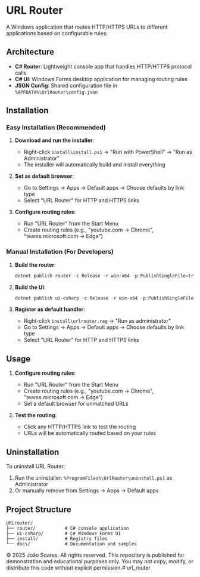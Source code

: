 # URL Router

A Windows application that routes HTTP/HTTPS URLs to different applications based on configurable rules.

## Architecture

- **C# Router**: Lightweight console app that handles HTTP/HTTPS protocol calls
- **C# UI**: Windows Forms desktop application for managing routing rules
- **JSON Config**: Shared configuration file in `%APPDATA%\UrlRouter\config.json`

## Installation

### Easy Installation (Recommended)

1. **Download and run the installer**:
   - Right-click `install\install.ps1` → "Run with PowerShell" → "Run as Administrator"
   - The installer will automatically build and install everything

2. **Set as default browser**:
   - Go to Settings → Apps → Default apps → Choose defaults by link type
   - Select "URL Router" for HTTP and HTTPS links

3. **Configure routing rules**:
   - Run "URL Router" from the Start Menu
   - Create routing rules (e.g., "youtube.com → Chrome", "teams.microsoft.com → Edge")

### Manual Installation (For Developers)

1. **Build the router**:
   ```powershell
   dotnet publish router -c Release -r win-x64 -p:PublishSingleFile=true --self-contained false
   ```

2. **Build the UI**:
   ```powershell
   dotnet publish ui-csharp -c Release -r win-x64 -p:PublishSingleFile=true --self-contained false
   ```

3. **Register as default handler**:
   - Right-click `install\urlrouter.reg` → "Run as administrator"
   - Go to Settings → Apps → Default apps → Choose defaults by link type
   - Select "URL Router" for HTTP and HTTPS links

## Usage

1. **Configure routing rules**:
   - Run "URL Router" from the Start Menu
   - Create routing rules (e.g., "youtube.com → Chrome", "teams.microsoft.com → Edge")
   - Set a default browser for unmatched URLs

2. **Test the routing**:
   - Click any HTTP/HTTPS link to test the routing
   - URLs will be automatically routed based on your rules

## Uninstallation

To uninstall URL Router:
1. Run the uninstaller: `%ProgramFiles%\UrlRouter\uninstall.ps1` as Administrator
2. Or manually remove from Settings → Apps → Default apps

## Project Structure

```
URLrouter/
├── router/           # C# console application
├── ui-csharp/        # C# Windows Forms UI
├── install/          # Registry files
└── docs/             # Documentation and samples
```


© 2025 João Soares.
All rights reserved.
This repository is published for demonstration and educational purposes only.
You may not copy, modify, or distribute this code without explicit permission.#   u r l _ r o u t e r  
 
